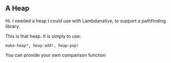 A Heap
------

Hi.  I needed a heap I could use with Lambdanative, to support a pathfinding library. 

This is that heap.  It is simply to use: 

    make-heap*, heap-add!, heap-pop!

You can provide your own comparison function